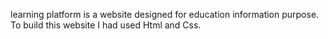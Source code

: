learning platform is a website designed for education information purpose.
To build this website I had used Html and Css.
